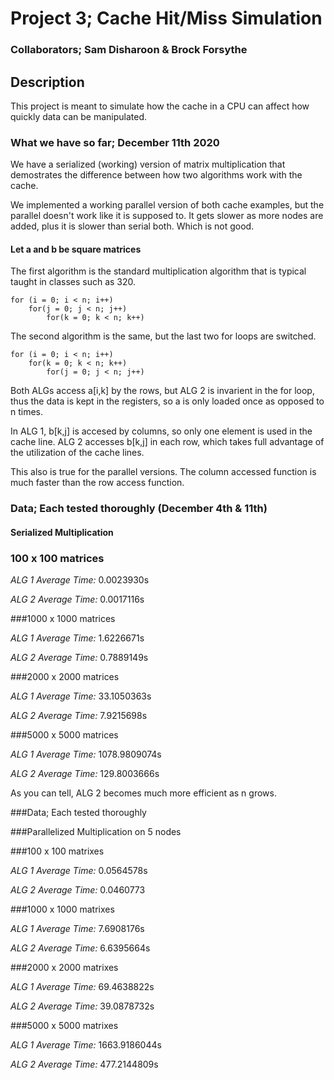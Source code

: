 # Project 3; Cache Hit/Miss Simulation

### Collaborators; Sam Disharoon & Brock Forsythe

## Description

This project is meant to simulate how the cache in a CPU can affect how quickly data can be manipulated. 

### What we have so far; December 11th 2020

We have a serialized (working) version of matrix multiplication that demostrates the difference between how two algorithms work with the cache. 

We implemented a working parallel version of both cache examples, but the parallel doesn't work like it is supposed to. It gets slower as more nodes are added, plus it is slower than serial both. Which is not good. 

#### Let a and b be square matrices

The first algorithm is the standard multiplication algorithm that is typical taught in classes such as 320.

```
for (i = 0; i < n; i++)
	for(j = 0; j < n; j++)
		for(k = 0; k < n; k++)
```

The second algorithm is the same, but the last two for loops are switched. 

```
for (i = 0; i < n; i++)
	for(k = 0; k < n; k++)
		for(j = 0; j < n; j++)
```

Both ALGs access a[i,k] by the rows, but ALG 2 is invarient in the for loop, thus the data is kept in the registers, so a is only loaded once as opposed to n times.

In ALG 1, b[k,j] is accesed by columns, so only one element is used in the cache line. ALG 2 accesses b[k,j] in each row, which takes full advantage of the utilization of the cache lines.

This also is true for the parallel versions.  The column accessed function is much faster than the row access function. 

### Data; Each tested thoroughly (December 4th & 11th)

#### Serialized Multiplication

### 100 x 100 matrices

*ALG 1 Average Time:* 0.0023930s

*ALG 2 Average Time:* 0.0017116s

###1000 x 1000 matrices

*ALG 1 Average Time:* 1.6226671s

*ALG 2 Average Time:* 0.7889149s

###2000 x 2000 matrices

*ALG 1 Average Time:* 33.1050363s

*ALG 2 Average Time:* 7.9215698s

###5000 x 5000 matrices

*ALG 1 Average Time:* 1078.9809074s

*ALG 2 Average Time:* 129.8003666s

As you can tell, ALG 2 becomes much more efficient as n grows.

###Data; Each tested thoroughly

###Parallelized Multiplication on 5 nodes

###100 x 100 matrixes

*ALG 1 Average Time:* 0.0564578s

*ALG 2 Average Time:* 0.0460773

###1000 x 1000 matrixes

*ALG 1 Average Time:* 7.6908176s

*ALG 2 Average Time:* 6.6395664s
 
###2000 x 2000 matrixes

*ALG 1 Average Time:* 69.4638822s

*ALG 2 Average Time:* 39.0878732s
 
###5000 x 5000 matrixes

*ALG 1 Average Time:* 1663.9186044s

*ALG 2 Average Time:* 477.2144809s 

